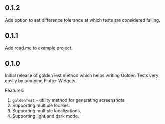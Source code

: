 ## 0.1.2
Add option to set difference tolerance at which tests are considered failing.

## 0.1.1
Add read.me to example project.

## 0.1.0

Initial release of goldenTest method which helps writing Golden Tests very easily by pumping Flutter Widgets.

Features:
1. `goldenTest` - utility method for generating screenshots
2. Supporting multiple locales.
3. Supporting multiple localizations.
4. Supporting light and dark mode.

